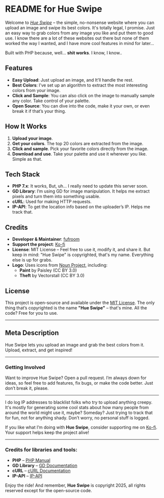 # README for Hue Swipe

Welcome to *[Hue Swipe](https://hueswipe.click)* – the simple, no-nonsense website where you can upload an image and swipe its best colors. It's totally legal, I promise. Just an easy way to grab colors from any image you like and put them to good use. I know there are a lot of these websites out there but none of them worked the way I wanted, and I have more cool features in mind for later...

Built with PHP because, well... **shit works**. I know, I know..

## Features
- **Easy Upload**: Just upload an image, and It’ll handle the rest.
- **Best Colors**: I’ve set up an algorithm to extract the most interesting colors from your image.
- **Click and Sample**: You can also click on the image to manually sample any color. Take control of your palette.
- **Open Source**: You can dive into the code, make it your own, or even break it if that’s your thing.

## How It Works
1. **Upload your image**.
2. **Get your colors**. The top 20 colors are extracted from the image.
3. **Click and sample**. Pick your favorite colors directly from the image.
4. **Download and use**. Take your palette and use it wherever you like. Simple as that.

## Tech Stack
- **PHP 7.x**:  It works, But, uh... I really need to update this server soon.
- **GD Library**: I’m using GD for image manipulation. It helps me extract pixels and turn them into something usable.
- **cURL**: Used for making HTTP requests.
- **IP-API**: To get the location info based on the uploader’s IP. Helps me track that.

## Credits

- **Developer & Maintainer**: [fufroom](https://fufroom.art)
- **Support the project**: [Ko-fi](https://ko-fi.com/fufroom)
- **License**: MIT License – Feel free to use it, modify it, and share it. But keep in mind: "Hue Swipe" is copyrighted, that's my name. Everything else is up for grabs.
- **Logo**: Uses icons from [Noun Project](https://thenounproject.com/), including:
    - **Paint** by Paisley (CC BY 3.0)
    - **Theft** by Vectorstall (CC BY 3.0)

## License

This project is open-source and available under the [MIT License](LICENSE). The only thing that’s copyrighted is the name **"Hue Swipe"** – that's mine. All the code? Free for you to use.

---

## Meta Description

Hue Swipe lets you upload an image and grab the best colors from it. Upload, extract, and get inspired!

---

### Getting Involved

Want to improve Hue Swipe? Open a pull request. I’m always down for ideas, so feel free to add features, fix bugs, or make the code better. Just don’t break it, please. 

---

I do log IP addresses to blacklist folks who try to upload anything creepy. It's mostly for generating some cool stats about how many people from around the world might use it, maybe? Someday? Just trying to track that for fun, not for anything shady. Don’t worry, no personal stuff is logged.

If you like what I’m doing with **Hue Swipe**, consider supporting me on [Ko-fi](https://ko-fi.com/fufroom). Your support helps keep the project alive!

---

### Credits for libraries and tools:
- **PHP** – [PHP Manual](https://www.php.net/manual/en/)
- **GD Library** – [GD Documentation](https://www.php.net/manual/en/book.image.php)
- **cURL** – [cURL Documentation](https://www.php.net/manual/en/book.curl.php)
- **IP-API** – [IP-API](https://ip-api.com/)

Enjoy the ride! And remember, **Hue Swipe** is copyright 2025, all rights reserved except for the open-source code.
